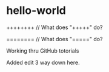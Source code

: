 # hello-world

++++++++ // What does "+++++" do?

======== // What does "=====" do?

Working thru GitHub totorials

Added edit 3 way down here.
